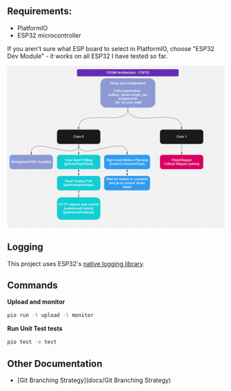 ## Requirements:
- PlatformIO
- ESP32 microcontroller

If you aren't sure what ESP board to select in PlatformIO, choose "ESP32 Dev Module" - it works on all ESP32 I have tested so far.

![ESP32 Architecture](https://github.com/KinkyMakers/OSSM-hardware/blob/master/PlatformIO%20ESP32%20code/OSSM_ESP32/OSSM%20ESP32%20Architecture.png)


## Logging

This project uses ESP32's [native logging library](https://docs.espressif.com/projects/esp-idf/en/stable/esp32/api-reference/system/log.html).


## Commands

**Upload and monitor**
```bash
pio run -t upload -t monitor
```

**Run Unit Test tests**
```bash
pio test -e test
```

## Other Documentation
- [Git Branching Strategy](docs/Git Branching Strategy)
